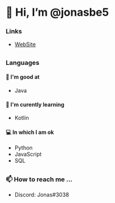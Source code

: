 # 👋 Hi, I’m @jonasbe5

### Links

- [WebSite](https://jonasbe.de/)

##

### Languages

#### 💪 I'm good at 
- Java

#### 📖 I'm curently learning
- Kotlin

#### 💻 In which I am ok
- Python
- JavaScript
- SQL

##

### 📫 How to reach me ...
- Discord: Jonas#3038   

<!---
jonasbe5/jonasbe5 is a ✨ special ✨ repository because its `README.md` (this file) appears on your GitHub profile.
You can click the Preview link to take a look at your changes.
--->
